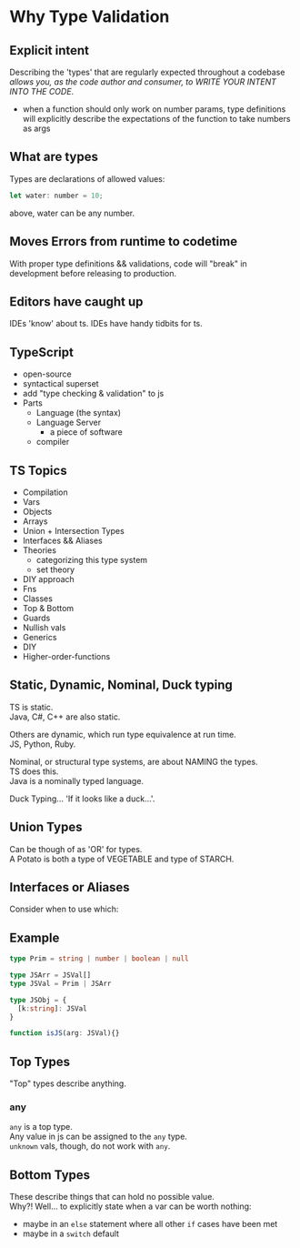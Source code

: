 # Why Type Validation
## Explicit intent
Describing the 'types' that are regularly expected throughout a codebase _allows you, as the code author and consumer, to WRITE YOUR INTENT INTO THE CODE_. 
- when a function should only work on number params, type definitions will explicitly describe the expectations of the function to take numbers as args

## What are types
Types are declarations of allowed values:
```js
let water: number = 10;
```
above, water can be any number.  

## Moves Errors from runtime to codetime
With proper type definitions && validations, code will "break" in development before releasing to production.  

## Editors have caught up
IDEs 'know' about ts. IDEs have handy tidbits for ts.

## TypeScript
- open-source
- syntactical superset
- add "type checking & validation" to js
- Parts
  - Language (the syntax)
  - Language Server
    - a piece of software
  - compiler

## TS Topics
- Compilation
- Vars
- Objects
- Arrays
- Union + Intersection Types
- Interfaces && Aliases
- Theories
  - categorizing this type system
  - set theory
- DIY approach
- Fns
- Classes
- Top & Bottom 
- Guards
- Nullish vals
- Generics
- DIY 
- Higher-order-functions

## Static, Dynamic, Nominal, Duck typing
TS is static.  
Java, C#, C++ are also static.  

Others are dynamic, which run type equivalence at run time.  
JS, Python, Ruby.  

Nominal, or structural type systems, are about NAMING the types.  
TS does this.  
Java is a nominally typed language.   

Duck Typing... 'If it looks like a duck...'.  


## Union Types
Can be though of as 'OR' for types.  
A Potato is both a type of VEGETABLE and type of STARCH.  


## Interfaces or Aliases
Consider when to use which:


## Example
```ts
type Prim = string | number | boolean | null

type JSArr = JSVal[]
type JSVal = Prim | JSArr

type JSObj = {
  [k:string]: JSVal
}

function isJS(arg: JSVal){}
```

## Top Types
"Top" types describe anything.  

### any
`any` is a top type.  
Any value in js can be assigned to the `any` type.  
`unknown` vals, though, do not work with `any`.  

## Bottom Types
These describe things that can hold no possible value.  
Why?! Well... to explicitly state when a var can be worth nothing:
- maybe in an `else` statement where all other `if` cases have been met
- maybe in a `switch` default